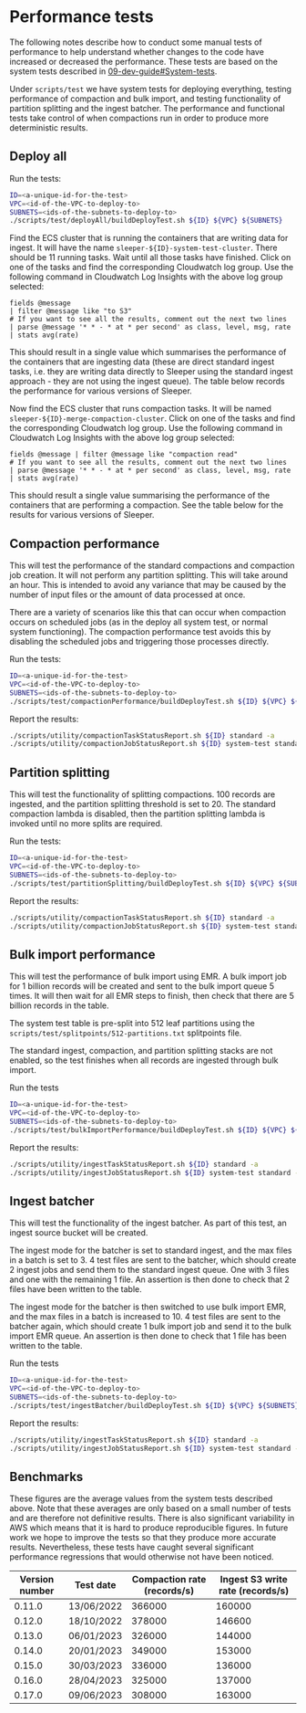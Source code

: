 Performance tests
=================

The following notes describe how to conduct some manual tests of performance to help understand whether changes to the
code have increased or decreased the performance. These tests are based on the system tests described in
[09-dev-guide#System-tests](09-dev-guide.md#System-tests).

Under `scripts/test` we have system tests for deploying everything, testing performance of compaction and bulk import, 
and testing functionality of partition splitting and the ingest batcher.
The performance and functional tests take control of when compactions run in order to produce more deterministic results.

## Deploy all

Run the tests:

```bash
ID=<a-unique-id-for-the-test>
VPC=<id-of-the-VPC-to-deploy-to>
SUBNETS=<ids-of-the-subnets-to-deploy-to>
./scripts/test/deployAll/buildDeployTest.sh ${ID} ${VPC} ${SUBNETS}
```

Find the ECS cluster that is running the containers that are writing data for ingest. It will have the name
`sleeper-${ID}-system-test-cluster`. There should be 11 running tasks. Wait until all those tasks have finished.
Click on one of the tasks and find the corresponding Cloudwatch log group. Use the following command in
Cloudwatch Log Insights with the above log group selected:

```
fields @message 
| filter @message like "to S3"
# If you want to see all the results, comment out the next two lines
| parse @message '* * - * at * per second' as class, level, msg, rate
| stats avg(rate)
```

This should result in a single value which summarises the performance of the containers that are ingesting data
(these are direct standard ingest tasks, i.e. they are writing data directly to Sleeper using the standard ingest
approach - they are not using the ingest queue). The table below records the performance for various versions of
Sleeper.

Now find the ECS cluster that runs compaction tasks. It will be named `sleeper-${ID}-merge-compaction-cluster`.
Click on one of the tasks and find the corresponding Cloudwatch log group. Use the following command in Cloudwatch
Log Insights with the above log group selected:

```
fields @message | filter @message like "compaction read"
# If you want to see all the results, comment out the next two lines
| parse @message '* * - * at * per second' as class, level, msg, rate
| stats avg(rate)
```

This should result a single value summarising the performance of the containers that are performing a compaction. See
the table below for the results for various versions of Sleeper.

## Compaction performance

This will test the performance of the standard compactions and compaction job creation. It will not perform any 
partition splitting. This will take around an hour. This is intended to avoid any variance that may be caused by the 
number of input files or the amount of data processed at once.

There are a variety of scenarios like this that can occur when compaction occurs on scheduled jobs (as in the 
deploy all system test, or normal system functioning). The compaction performance test avoids this by disabling the 
scheduled jobs and triggering those processes directly.

Run the tests:

```bash
ID=<a-unique-id-for-the-test>
VPC=<id-of-the-VPC-to-deploy-to>
SUBNETS=<ids-of-the-subnets-to-deploy-to>
./scripts/test/compactionPerformance/buildDeployTest.sh ${ID} ${VPC} ${SUBNETS}
```

Report the results:

```bash
./scripts/utility/compactionTaskStatusReport.sh ${ID} standard -a
./scripts/utility/compactionJobStatusReport.sh ${ID} system-test standard -a
```

## Partition splitting
This will test the functionality of splitting compactions. 100 records are ingested, and the partition splitting 
threshold is set to 20. The standard compaction lambda is disabled, then the partition splitting lambda is invoked 
until no more splits are required.

Run the tests:

```bash
ID=<a-unique-id-for-the-test>
VPC=<id-of-the-VPC-to-deploy-to>
SUBNETS=<ids-of-the-subnets-to-deploy-to>
./scripts/test/partitionSplitting/buildDeployTest.sh ${ID} ${VPC} ${SUBNETS}
```

Report the results:

```bash
./scripts/utility/compactionTaskStatusReport.sh ${ID} standard -a
./scripts/utility/compactionJobStatusReport.sh ${ID} system-test standard -a
```

## Bulk import performance
This will test the performance of bulk import using EMR. A bulk import job for 1 billion records will be created and 
sent to the bulk import queue 5 times. It will then wait for all EMR steps to finish, then check that there are 
5 billion records in the table.

The system test table is pre-split into 512 leaf partitions using the `scripts/test/splitpoints/512-partitions.txt` 
splitpoints file.

The standard ingest, compaction, and partition splitting stacks are not enabled, so the test finishes when all 
records are ingested through bulk import.

Run the tests
```bash
ID=<a-unique-id-for-the-test>
VPC=<id-of-the-VPC-to-deploy-to>
SUBNETS=<ids-of-the-subnets-to-deploy-to>
./scripts/test/bulkImportPerformance/buildDeployTest.sh ${ID} ${VPC} ${SUBNETS}
```

Report the results:
```bash
./scripts/utility/ingestTaskStatusReport.sh ${ID} standard -a
./scripts/utility/ingestJobStatusReport.sh ${ID} system-test standard -a
```
## Ingest batcher
This will test the functionality of the ingest batcher. As part of this test, an ingest source bucket will be created.

The ingest mode for the batcher is set to standard ingest, and the max files in a batch is set to 3. 
4 test files are sent to the batcher, which should create 2 ingest jobs and send them to the standard ingest queue. One 
with 3 files and one with the remaining 1 file. An assertion is then done to check that 2 files have been written to the 
table.

The ingest mode for the batcher is then switched to use bulk import EMR, and the max files in a batch is increased to 10.
4 test files are sent to the batcher again, which should create 1 bulk import job and send it to the bulk import EMR queue.
An assertion is then done to check that 1 file has been written to the table.

Run the tests
```bash
ID=<a-unique-id-for-the-test>
VPC=<id-of-the-VPC-to-deploy-to>
SUBNETS=<ids-of-the-subnets-to-deploy-to>
./scripts/test/ingestBatcher/buildDeployTest.sh ${ID} ${VPC} ${SUBNETS}
```

Report the results:
```bash
./scripts/utility/ingestTaskStatusReport.sh ${ID} standard -a
./scripts/utility/ingestJobStatusReport.sh ${ID} system-test standard -a
```

## Benchmarks

These figures are the average values from the system tests described above. Note that these averages are only based on
a small number of tests and are therefore not definitive results. There is also significant variability in AWS which
means that it is hard to produce reproducible figures. In future work we hope to improve the tests so that they produce
more accurate results. Nevertheless, these tests have caught several significant performance regressions that would
otherwise not have been noticed.

| Version number | Test date  | Compaction rate (records/s) | Ingest S3 write rate (records/s) |
|----------------|------------|-----------------------------|----------------------------------|
| 0.11.0         | 13/06/2022 | 366000                      | 160000                           |
| 0.12.0         | 18/10/2022 | 378000                      | 146600                           |
| 0.13.0         | 06/01/2023 | 326000                      | 144000                           |
| 0.14.0         | 20/01/2023 | 349000                      | 153000                           |
| 0.15.0         | 30/03/2023 | 336000                      | 136000                           |
| 0.16.0         | 28/04/2023 | 325000                      | 137000                           |
| 0.17.0         | 09/06/2023 | 308000                      | 163000                           |

